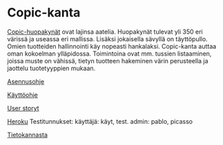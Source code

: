 # Copic-kanta


[Copic-huopakynät](https://copic.jp/en/) ovat lajinsa aatelia. Huopakynät tulevat yli 350 eri 
värissä ja useassa eri mallissa. Lisäksi jokaisella sävyllä on täyttöpullo. Omien tuotteiden hallinnointi käy nopeasti hankalaksi. Copic-kanta auttaa oman kokoelman ylläpidossa. Toimintoina ovat mm. tussien listaaminen, joissa muste on vähissä, tietyn tuotteen hakeminen värin perusteella ja jaottelu tuotetyyppien mukaan.


[Asennusohje](https://github.com/ikylios/copic-kanta/blob/master/documentation/installation.md)


[Käyttöohje](https://github.com/ikylios/copic-kanta/blob/master/documentation/manual.md)


[User storyt](https://github.com/ikylios/copic-kanta/blob/master/documentation/userstories.md)


[Heroku](https://copic-kanta.herokuapp.com/) Testitunnukset: käyttäjä: käyt, test. admin: pablo, picasso


[Tietokannasta](https://github.com/ikylios/copic-kanta/blob/master/documentation/database.md)

